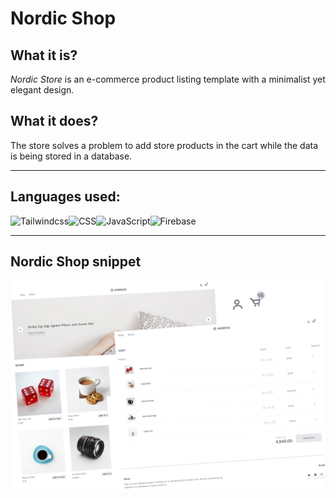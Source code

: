 <!--Heading -->
# **Nordic Shop**

<!--About web application -->
## What it is?

 _Nordic Store_ is an e-commerce product listing template with a minimalist yet elegant design.

## What it does?

 The store solves a problem to add store products in the cart while the data is being stored in a database.

***
<!--Technolgies -->
## **Languages used:**

<img alt="Tailwindcss" align="left" src="https://img.shields.io/badge/tailwindcss-%2338B2AC.svg?style=for-the-badge&logo=tailwind-css&logoColor=white" />
<img alt="CSS" align="left" src="https://img.shields.io/badge/css3-%231572B6.svg?style=for-the-badge&logo=css3&logoColor=white" />
<img alt="JavaScript" align="left" src="https://img.shields.io/badge/javascript-%23323330.svg?style=for-the-badge&logo=javascript&logoColor=%23F7DF1E" />
<img alt="Firebase" src="https://img.shields.io/badge/Firebase-039BE5?style=for-the-badge&logo=Firebase&logoColor=white" />

---
<!--Screenshot -->
## **Nordic Shop snippet**
![Pic](./Cart.png)

